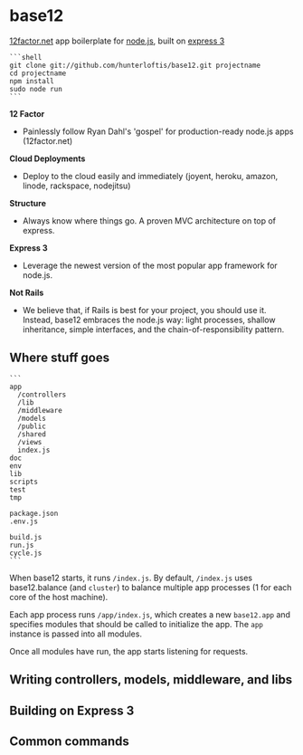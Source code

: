 # base12
      
[12factor.net](http://12factor.net) app boilerplate for [node.js](http://node.js), built on [express 3](http://expressjs.com)

    ```shell
    git clone git://github.com/hunterloftis/base12.git projectname
    cd projectname
    npm install
    sudo node run
    ```

**12 Factor**
- Painlessly follow Ryan Dahl's 'gospel' for production-ready node.js apps (12factor.net)

**Cloud Deployments**
- Deploy to the cloud easily and immediately (joyent, heroku, amazon, linode, rackspace, nodejitsu)

**Structure**
- Always know where things go. A proven MVC architecture on top of express.

**Express 3**
- Leverage the newest version of the most popular app framework for node.js.

**Not Rails**
- We believe that, if Rails is best for your project, you should use it.
Instead, base12 embraces the node.js way: light processes, shallow inheritance, simple interfaces, and the chain-of-responsibility pattern.

## Where stuff goes

    ```
    app
      /controllers
      /lib
      /middleware
      /models
      /public
      /shared
      /views
      index.js
    doc
    env
    lib
    scripts
    test
    tmp

    package.json
    .env.js

    build.js
    run.js
    cycle.js
    ```

When base12 starts, it runs `/index.js`. By default, `/index.js` uses base12.balance (and `cluster`)
to balance multiple app processes (1 for each core of the host machine).

Each app process runs `/app/index.js`, which creates a new `base12.app` and specifies modules that should be called
to initialize the app. The `app` instance is passed into all modules. 

Once all modules have run, the app starts listening for requests.

## Writing controllers, models, middleware, and libs


## Building on Express 3

## Common commands
